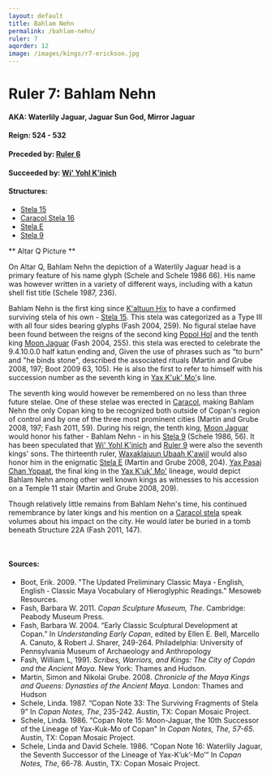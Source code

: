 ```yaml
---
layout: default
title: Bahlam Nehn
permalink: /bahlam-nehn/
ruler: 7
aqorder: 12
image: /images/kings/r7-erickson.jpg
---
```


# Ruler 7: Bahlam Nehn

#### <strong>AKA:</strong> Waterlily Jaguar, Jaguar Sun God, Mirror Jaguar
#### <strong>Reign:</strong>  524 - 532
#### <strong>Preceded by:</strong> <a href="{{site.baseurl}}/ruler-6">Ruler 6</a>
#### <strong>Succeeded by:</strong> <a href="{{site.baseurl}}/wi-yohl-kinich">Wi' Yohl K'inich</a>
#### <strong>Structures:</strong>
<ul>
<li><a href="{{site.baseurl}}/stela-15">Stela 15</a></li>
<li><a href="{{site.baseurl}}/caracol-stela-16">Caracol Stela 16</a></li>
<li><a href="{{site.baseurl}}/stela-e">Stela E</a></li>
<li><a href="{{site.baseurl}}/stela-9">Stela 9</a></li>
</ul>

** Altar Q Picture **

On Altar Q, Bahlam Nehn the depiction of a Waterlily Jaguar head is a primary feature of his name glyph (Schele and Schele 1986 66). His name was however written in a variety of different ways, including with a katun shell fist title (Schele 1987, 236).

Bahlam Nehn is the first king since <a href="{{site.baseurl}}/kaltuun-hix">K'altuun Hix</a> to have a confirmed surviving stela of his own - <a href="{{site.baseurl}}/stela-15">Stela 15</a>. This stela was categorized as a Type III with all four sides bearing glyphs (Fash 2004, 259). No figural stelae have been found between the reigns of the second king <a href="{{site.baseurl}}/popol-hol">Popol Hol</a> and the tenth king <a href="{{site.baseurl}}/moon-jaguar">Moon Jaguar</a> (Fash 2004, 255). this stela was erected to celebrate the 9.4.10.0.0 half katun ending and, Given the use of phrases such as "to burn" and "he binds stone", described the  associated rituals (Martin and Grube 2008, 197; Boot 2009 63, 105). He is also the first to refer to himself with his succession number as the seventh king in <a href="{{site.baseurl}}/yax-kuk-mo">Yax K'uk' Mo'</a>s line.  

The seventh king would however be remembered on no less than three future stelae. One of these stelae was erected in <a href="{{site.baseurl}}/caracol-stela-16">Caracol</a>, making Bahlam Nehn the only Copan king to be recognized both outside of Copan's region of control and by one of the three most prominent cities (Martin and Grube 2008, 197; Fash 2011, 59). During his reign, the tenth king, <a href="{{site.baseurl}}/moon-jaguar">Moon Jaguar</a> would honor his father - Bahlam Nehn - in his <a href="{{site.baseurl}}/stela-9">Stela 9</a> (Schele 1986, 56). It has been speculated that <a href="{{site.baseurl}}/wi-yohl-kinich">Wi' Yohl K'inich</a> and <a href="{{site.baseurl}}/ruler-9">Ruler 9</a> were also the seventh kings' sons. The thirteenth ruler, <a href="{{site.baseurl}}/waxaklajuun-ubaah-kawiil">Waxaklajuun Ubaah K'awiil</a> would also honor him in the enigmatic <a href="{{site.baseurl}}/stela-e">Stela E</a> (Martin and Grube 2008, 204). <a href="{{site.baseurl}}/yax-pasaj-chan-yopaat">Yax Pasaj Chan Yopaat</a>, the final king in the <a href="{{site.baseurl}}/yax-kuk-mo">Yax K'uk' Mo'</a> lineage, would depict Bahlam Nehn among other well known kings as witnesses to his accession on a Temple 11 stair (Martin and Grube 2008, 209).

Though relatively little remains from Bahlam Nehn's time, his continued remembrance by later kings and his mention on a <a href="{{site.baseurl}}/caracol-stela-16">Caracol stela</a> speak volumes about his impact on the city. He would later be buried in a tomb beneath Structure 22A (Fash 2011, 147).

<br>   

#### <strong>Sources:</strong>
<ul>
<li>Boot, Erik. 2009. "The Updated Preliminary Classic Maya ‐ English, English ‐ Classic Maya Vocabulary of Hieroglyphic Readings." Mesoweb Resources.</li>
<li>Fash, Barbara W. 2011. <cite>Copan Sculpture Museum, The</cite>. Cambridge:
    Peabody Museum Press.</li>
<li>Fash, Barbara W. 2004. “Early Classic Sculptural Development at Copan.” In <cite>Understanding Early Copan</cite>, edited by Ellen E. Bell, Marcello A. Canuto, & Robert J. Sharer, 249-264. Philadelphia: University of Pennsylvania Museum of Archaeology and Anthropology</li>
<li>Fash, William L, 1991. <cite>Scribes, Warriors, and Kings: The City of Copán and the Ancient Maya</cite>. New York: Thames and Hudson.</li>
<li>Martin, Simon and Nikolai Grube. 2008. <cite>Chronicle of the Maya Kings and
    Queens: Dynasties of the Ancient Maya.</cite> London: Thames and Hudson</li>
<li>Schele, Linda. 1987. “Copan Note 33: The Surviving Fragments of Stela 9” In <cite>Copan Notes, The</cite>, 235-242. Austin, TX: Copan Mosaic Project.</li>
<li>Schele, Linda. 1986. “Copan Note 15: Moon-Jaguar, the 10th Successor of the Lineage of Yax-Kuk-Mo of Copan" In <cite>Copan Notes, The, 57-65</cite>. Austin, TX: Copan Mosaic Project.</li>
<li>Schele, Linda and David Schele. 1986. “Copan Note 16: Waterlily Jaguar, the Seventh Successor of the Lineage of Yax-K’uk’-Mo’” In <cite>Copan Notes, The</cite>, 66-78. Austin, TX: Copan Mosaic Project.</li>
</ul>

